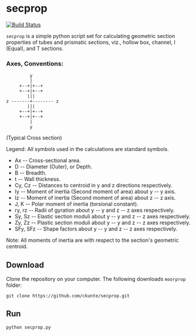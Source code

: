 # secprop

[![Build Status](https://travis-ci.org/ckunte/secprop.svg?branch=master)](https://travis-ci.org/ckunte/secprop)

`secprop` is a simple python script set for calculating geometric section properties of tubes and prismatic sections, viz., hollow box, channel, I (Equal), and T sections.

### Axes, Conventions:

             y
             |
         +--+|+--+
         +--+|+--+
            |||
    z -------+-------- z
            |||
         +--+|+--+
         +--+|+--+
             |
             y
          
   (Typical Cross section)


Legend: All symbols used in the calculations are standard symbols.

- Ax -- Cross-sectional area.
- D -- Diameter (Outer), or Depth.
- B -- Breadth.
- t -- Wall thickness.
- Cy, Cz -- Distances to centroid in y and z directions respectively.
- Iy -- Moment of inertia (Second moment of area) about y -- y axis.
- Iz -- Moment of inertia (Second moment of area) about z -- z axis.
- J, K -- Polar moment of inertia (torsional constant).
- ry, rz -- Radii of gyration  about y -- y and z -- z axes respectively.
- Sy, Sz -- Elastic section moduli about y -- y and z -- z axes respectively.
- Zy, Zz -- Plastic section moduli about y -- y and z -- z axes respectively.
- SFy, SFz -- Shape factors about  y -- y and z -- z axes respectively.

Note: All moments of inertia are with respect to the section's geometric centroid.

## Download

Clone the repository on your computer. The following downloads `moorprop` folder:

	git clone https://github.com/ckunte/secprop.git

## Run

	python secprop.py

